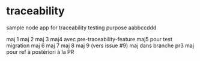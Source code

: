 # traceability
sample node app for traceability testing purpose aabbccddd

maj 1
maj 2
maj 3
maj4 avec pre-traceability-feature
maj5 pour test migration
maj 6
maj 7
maj 8
maj 9 (vers issue #9)
maj dans branche pr3
maj pour ref à postériori à la PR

